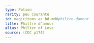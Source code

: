 ```yaml
---
type: Potion
rarity: peu courante
id: magicitems_az_hd.md#philtre-damour
title: Philtre d'amour
alias: Philter of Love
source: (CDC p174)
---
```


